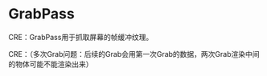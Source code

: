 # GrabPass  

CRE：GrabPass用于抓取屏幕的帧缓冲纹理。    

CRE：（多次Grab问题：后续的Grab会用第一次Grab的数据，两次Grab渲染中间的物体可能不能渲染出来）    